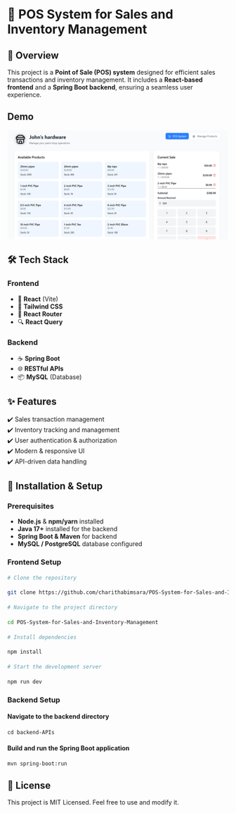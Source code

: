# 🛒 POS System for Sales and Inventory Management

## 📌 Overview

This project is a **Point of Sale (POS) system** designed for efficient sales transactions and inventory management. It includes a **React-based frontend** and a **Spring Boot backend**, ensuring a seamless user experience.

## Demo

![POS System Demo](demo.png)  

## 🛠️ Tech Stack

### **Frontend**
- 🚀 **React** (Vite)
- 🎨 **Tailwind CSS**
- 🔀 **React Router**
- 🔍 **React Query**

### **Backend**
- ☕ **Spring Boot**
- 🌐 **RESTful APIs**
- 📦 **MySQL** (Database)

## ✨ Features

✔️ Sales transaction management  
✔️ Inventory tracking and management  
✔️ User authentication & authorization  
✔️ Modern & responsive UI  
✔️ API-driven data handling  

## 🚀 Installation & Setup

### **Prerequisites**
- **Node.js** & **npm/yarn** installed
- **Java 17+** installed for the backend
- **Spring Boot & Maven** for backend
- **MySQL / PostgreSQL** database configured

### **Frontend Setup**
```sh
# Clone the repository

git clone https://github.com/charithabimsara/POS-System-for-Sales-and-Inventory-Management.git

# Navigate to the project directory

cd POS-System-for-Sales-and-Inventory-Management

# Install dependencies

npm install

# Start the development server

npm run dev
```

### **Backend Setup**

#### Navigate to the backend directory

```
cd backend-APIs
```

#### Build and run the Spring Boot application

```
mvn spring-boot:run
```

## 📜 License

This project is MIT Licensed. Feel free to use and modify it.

